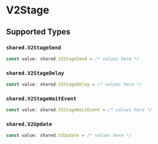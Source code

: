 # V2Stage


## Supported Types

### `shared.V2StageSend`

```typescript
const value: shared.V2StageSend = /* values here */
```

### `shared.V2StageDelay`

```typescript
const value: shared.V2StageDelay = /* values here */
```

### `shared.V2StageWaitEvent`

```typescript
const value: shared.V2StageWaitEvent = /* values here */
```

### `shared.V2Update`

```typescript
const value: shared.V2Update = /* values here */
```

